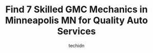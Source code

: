---
layout: ampstory
image: https://images.unsplash.com/photo-1567346495660-baf9ca9d661a?ixlib=rb-4.0.3&ixid=MnwxMjA3fDB8MHxwaG90by1wYWdlfHx8fGVufDB8fHx8&auto=format&fit=crop&w=640&h=853&q=80
author: techidn
featured: false
description: Experience the excellence of automotive service by visiting the 7 best GMC Mechanic in Minneapolis MN, USA. With their expertise, attention to detail, and commitment to customer satisfaction
title: Find 7 Skilled GMC Mechanics in Minneapolis MN for Quality Auto Services
cover:
   title: Find 7 Skilled GMC Mechanics in Minneapolis MN for Quality Auto Services
   subtitle: Rickpate
   background: https://images.unsplash.com/photo-1567346495660-baf9ca9d661a?ixlib=rb-4.0.3&ixid=MnwxMjA3fDB8MHxwaG90by1wYWdlfHx8fGVufDB8fHx8&auto=format&fit=crop&w=640&h=853&q=80

pages: 
 - layout: thirds
   top: <h1>#1 Good Carma</h1>
   bottom: "<p>My F150 just passed 100,000 miles and was feeling a little tired. Squeaky brakes, a little rattled. I needed a tuneup and a full brake job. I knew that I could trust Good</p>"
   background: https://www.knot35.com/toplist/wp-content/uploads/2023/06/best-gmc-mechanic-1-in-minneapolis-mn-1685838736.jpeg
   backgroundblur: true
 - layout: thirds
   top: <h1>#2 Green Garage</h1>
   bottom: "<p>2749 Nicollet Ave, Minneapolis, MN 55408, United States</p>"
   background: https://www.knot35.com/toplist/wp-content/uploads/2023/06/best-gmc-mechanic-2-in-minneapolis-mn-1685838736.png
   cta:
      link: https://www.knot35.com/toplist/find-7-skilled-gmc-mechanics-in-minneapolis-mn-for-quality-auto-services/
      text: Find 7 Skilled GMC Mechanics in Minneapolis MN for Quality Auto Services
 - layout: thirds
   top: <h1>#3 Nelsons Auto Repair</h1>
   bottom: "<p>2314 E Hennepin Ave, Minneapolis, MN 55413, United States</p>"
   background: https://www.knot35.com/toplist/wp-content/uploads/2023/06/best-gmc-mechanic-3-in-minneapolis-mn-1685838737.png
   cta:
      link: https://www.knot35.com/toplist/find-7-skilled-gmc-mechanics-in-minneapolis-mn-for-quality-auto-services/
      text: Find 7 Skilled GMC Mechanics in Minneapolis MN for Quality Auto Services
 - layout: thirds
   top: <h1>#4 Hage-Kobany Transmissions & Auto Service</h1>
   bottom: "<p>701 39th Ave NE, Minneapolis, MN 55421, United States</p>"
   background: https://images.unsplash.com/photo-1549241520-425e3dfc01cb?ixlib=rb-4.0.3&ixid=MnwxMjA3fDB8MHxwaG90by1wYWdlfHx8fGVufDB8fHx8&auto=format&fit=crop&w=640&h=853&q=80
   cta:
      link: https://www.knot35.com/toplist/find-7-skilled-gmc-mechanics-in-minneapolis-mn-for-quality-auto-services/
      text: Find 7 Skilled GMC Mechanics in Minneapolis MN for Quality Auto Services
 - layout: thirds
   top: <h1>#5 Intermaco Auto Services</h1>
   bottom: "<p>2601 Central Ave N E, Minneapolis, MN 55418, United States</p>"
   background: https://images.unsplash.com/photo-1540457036297-448b6b99e91c?ixlib=rb-4.0.3&ixid=MnwxMjA3fDB8MHxwaG90by1wYWdlfHx8fGVufDB8fHx8&auto=format&fit=crop&w=640&h=853&q=80
   cta:
      link: https://www.knot35.com/toplist/find-7-skilled-gmc-mechanics-in-minneapolis-mn-for-quality-auto-services/
      text: Find 7 Skilled GMC Mechanics in Minneapolis MN for Quality Auto Services
 - layout: thirds
   top: <h1>#6 37th Street Garage</h1>
   bottom: "<p>3701 Nicollet Ave, Minneapolis, MN 55409, United States</p>"
   background: https://images.unsplash.com/photo-1553949345-eb786bb3f7ba?ixlib=rb-4.0.3&ixid=MnwxMjA3fDB8MHxwaG90by1wYWdlfHx8fGVufDB8fHx8&auto=format&fit=crop&w=640&h=853&q=80
   cta:
      link: https://www.knot35.com/toplist/find-7-skilled-gmc-mechanics-in-minneapolis-mn-for-quality-auto-services/
      text: Find 7 Skilled GMC Mechanics in Minneapolis MN for Quality Auto Services
 - layout: thirds
   top: <h1>#7 Intermaco Auto Center</h1>
   bottom: "<p>2943 Park Ave, Minneapolis, MN 55407, United States</p>"
   background: https://images.unsplash.com/photo-1484589065579-248aad0d8b13?ixlib=rb-4.0.3&ixid=MnwxMjA3fDB8MHxwaG90by1wYWdlfHx8fGVufDB8fHx8&auto=format&fit=crop&w=640&h=853&q=80
   cta:
      link: https://www.knot35.com/toplist/find-7-skilled-gmc-mechanics-in-minneapolis-mn-for-quality-auto-services/
      text: Find 7 Skilled GMC Mechanics in Minneapolis MN for Quality Auto Services
 - layout: thirds
   middle: Continue reading...
   background: https://images.unsplash.com/photo-1533735380053-eb8d0759b24a?ixlib=rb-4.0.3&ixid=MnwxMjA3fDB8MHxwaG90by1wYWdlfHx8fGVufDB8fHx8&auto=format&fit=crop&w=640&h=853&q=80
   cta:
      link: https://www.knot35.com/toplist/find-7-skilled-gmc-mechanics-in-minneapolis-mn-for-quality-auto-services/
      text: Find 7 Skilled GMC Mechanics in Minneapolis MN for Quality Auto Services
      
---